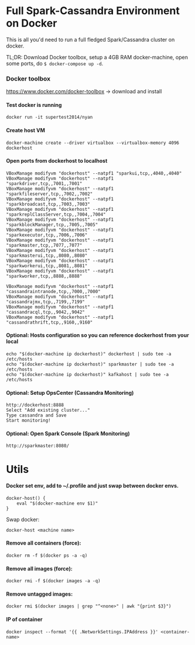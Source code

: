 Full Spark-Cassandra Environment on Docker
===================

This is all you'd need to run a full fledged Spark/Cassandra cluster on docker.

TL;DR: Download Docker toolbox, setup a 4GB RAM docker-machine, open some ports, do ```$ docker-compose up -d```.

### Docker toolbox
https://www.docker.com/docker-toolbox -> download and install

#### Test docker is running
```
docker run -it supertest2014/nyan
```

#### Create host VM
```
docker-machine create --driver virtualbox --virtualbox-memory 4096 dockerhost
```

#### Open ports from dockerhost to localhost
```
VBoxManage modifyvm "dockerhost" --natpf1 "sparkui,tcp,,4040,,4040"
VBoxManage modifyvm "dockerhost" --natpf1 "sparkdriver,tcp,,7001,,7001"
VBoxManage modifyvm "dockerhost" --natpf1 "sparkfileserver,tcp,,7002,,7002"
VBoxManage modifyvm "dockerhost" --natpf1 "sparkbroadcast,tcp,,7003,,7003"
VBoxManage modifyvm "dockerhost" --natpf1 "sparkreplClassServer,tcp,,7004,,7004"
VBoxManage modifyvm "dockerhost" --natpf1 "sparkblockManager,tcp,,7005,,7005"
VBoxManage modifyvm "dockerhost" --natpf1 "sparkexecutor,tcp,,7006,,7006"
VBoxManage modifyvm "dockerhost" --natpf1 "sparkmaster,tcp,,7077,,7077"
VBoxManage modifyvm "dockerhost" --natpf1 "sparkmasterui,tcp,,8080,,8080"
VBoxManage modifyvm "dockerhost" --natpf1 "sparkworkerui,tcp,,8081,,8081"
VBoxManage modifyvm "dockerhost" --natpf1 "sparkworker,tcp,,8888,,8888"

VBoxManage modifyvm "dockerhost" --natpf1 "cassandraintranode,tcp,,7000,,7000"
VBoxManage modifyvm "dockerhost" --natpf1 "cassandrajmx,tcp,,7199,,7199"
VBoxManage modifyvm "dockerhost" --natpf1 "cassandracql,tcp,,9042,,9042"
VBoxManage modifyvm "dockerhost" --natpf1 "cassandrathrift,tcp,,9160,,9160"
```

#### Optional: Hosts configuration so you can reference dockerhost from your local
```
echo "$(docker-machine ip dockerhost)" dockerhost | sudo tee -a /etc/hosts
echo "$(docker-machine ip dockerhost)" sparkmaster | sudo tee -a /etc/hosts
echo "$(docker-machine ip dockerhost)" kafkahost | sudo tee -a /etc/hosts
```

#### Optional: Setup OpsCenter (Cassandra Monitoring)
```
http://dockerhost:8888
Select "Add existing cluster..."
Type cassandra and Save
Start monitoring!
```

#### Optional: Open Spark Console (Spark Monitoring)
```
http://sparkmaster:8080/
```


# Utils

#### Docker set env, add to ~/.profile and just swap between docker envs. 
```
docker-host() {
    eval "$(docker-machine env $1)"
}
```

Swap docker:
```
docker-host <machine name>
```

#### Remove all containers (force):
```
docker rm -f $(docker ps -a -q)
```

#### Remove all images (force):
```
docker rmi -f $(docker images -a -q)
```

#### Remove untagged images:
```
docker rmi $(docker images | grep "^<none>" | awk "{print $3}")
```

#### IP of container
```
docker inspect --format '{{ .NetworkSettings.IPAddress }}' <container-name>
```